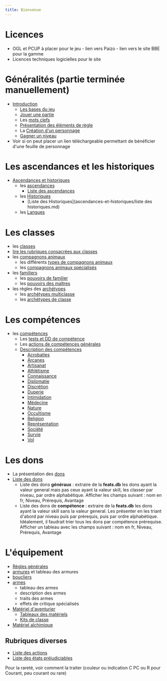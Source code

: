 ```yaml
---
title: Bienvenue
---
```

# Licences
- OGL et PCUP à placer pour le jeu - lien vers Paizo - lien vers le site BBE pour la gamme
- Licences techniques logicielles pour le site

# Généralités (partie terminée manuellement)
- [Introduction](generalites/introduction.md)
  - [Les bases du jeu](generalites/Bases-du-jeu.md)
  - [Jouer une partie](generalites/jouer-une-partie.md)
  - Les [mots clefs](generalites/mots-clefs.md)
  - [Présentation des éléments de règle](generalites/presentation-des-elements-de-regle.md)
  - La [Création d'un personnage](generalites/creation-d-un-personnage.md)
  - [Gagner un niveau](generalites/gagner-un-niveau.md)
- Voir si on peut placer un lien téléchargeable permettant de bénéficier d'une feuille de personnage

# Les ascendances et les historiques
- [Ascendances et historiques](ascendances-et-historiques/ascendances-et-historiques.md)
  - les [ascendances](ascendances-et-historiques/ascendances.md)
    - [Liste des ascendances](ascendances-et-historiques/liste-des-ascendances.md)     
  - les [Historiques](ascendances-et-historiques/historiques.md)
    - [Liste des Historiques](ascendances-et-historiques/liste des historiques.md)
  - les [Langues](ascendances-et-historiques/langues.md)

# Les classes
- les [classes](classes/classes.md)
- [lire les rubriques consacrées aux classes](classes/lire-les-classes.md)
- les [compagnons animaux](classes/compagnons-animaux.md)
  - les différents [types de compagnons animaux](classes/types-de-compagnons-animaux.md)
  - les [compagnons animaux spécialisés](classes/compagnons-animaux-specialises.md)
- les [familiers](classes/familiers.md)
  - les [pouvoirs de familier](classes/pouvoirs-de-familiers.md)
  - les [pouvoirs des maîtres](classes/pouvoirs-de-maitres.md)
- les règles des [archétypes](archetypes/index.md)
  - les [archétypes multiclasse](archetypes/multiclasse.md)
  - les [archétypes de classe](archetypes/de-classe.md)

# Les compétences
- les [compétences](competences/competences.md)
  - Les [tests et DD de compétence](competences/tests-et-DD-de-competence.md)
  - Les [actions de compétences générales](competences/actions-de-competences-generales.md)
  - [Description des compétences](competences/description-de-competences.md)
    - [Acrobaties](competences/acrobaties.md)
    - [Arcanes](competences/acrobaties.md)
    - [Artisanat](competences/artisanat.md)
    - [Athlétisme](competences/athlétisme.md)
    - [Connaissance](competences/connaissance.md)
    - [Diplomatie](competences/diplomatie.md)
    - [Discrétion](competences/discretion.md)
    - [Duperie](competences/duperie.md)
    - [Intimidation](competences/intimidation.md)
    - [Médecine](competences/medecine.md)
    - [Nature](competences/nature.md)
    - [Occultisme](competences/occultisme.md)
    - [Religion](competences/religion.md)
    - [Représentation](competences/representation.md)
    - [Société](competences/societe.md)
    - [Survie](competences/survie.md)
    - [Vol](competence/vol.md)

# Les dons
- La présentation des [dons](dons/presentation.md)
- [Liste des dons](dons/index.html)
  - Liste des dons **généraux** : extraire de la **feats.db** les dons ayant la valeur general mais pas ceux ayant la valeur skill, les classer par niveau, par ordre alphabétique. Afficher les champs suivant : nom en fr, Niveau, Prérequis, Avantage
  - Liste des dons de **compétence** : extraire de la **feats.db** les dons ayant la valeur skill sans la valeur general. Les présenter en les triant d'abord par niveau puis par prérequis, puis par ordre alphabétique. Idéalement, il faudrait trier tous les dons par compétence prérequise. Afficher un tableau avec les champs suivant : nom en fr, Niveau, Prérequis, Avantage

# L'équipement
- [Règles générales](equipement/regles-generales.md)
- [armures](equipement/armures.md) et tableau des armures
- [boucliers](equipement/boucliers.md)
- [armes](equipement/armes) 
    - tableau des armes
    - description des armes 
    - traits des armes
    - effets de critique spécialisés
- [Matériel d'aventurier](equipement/materiel.md)
    - [Tableaux des matériels](equipement/tableaux.md)
    - [Kits de classe](equipement/kits.md)
- [Matériel alchimique](equipement/materiel-alchimique.md)

## Rubriques diverses
- [Liste des actions](actions/index.html)
- [Liste des états préjudiciables](etats/index.html)


Pour la rareté, voir comment la traiter (couleur ou indication C PC ou R pour Courant, peu courant ou rare)
